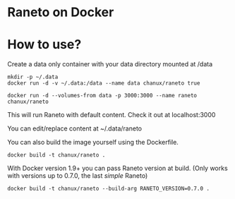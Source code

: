 Raneto on Docker
===

# How to use?

Create a data only container with your data directory mounted at /data

    mkdir -p ~/.data
    docker run -d -v ~/.data:/data --name data chanux/raneto true

    docker run -d --volumes-from data -p 3000:3000 --name raneto chanux/raneto

This will run Raneto with default content. Check it out at localhost:3000

You can edit/replace content at ~/.data/raneto

You can also build the image yourself using the Dockerfile.

    docker build -t chanux/raneto .

With Docker version 1.9+ you can pass Raneto version at build. (Only works with
versions up to 0.7.0, the last *simple* Raneto)

    docker build -t chanux/raneto --build-arg RANETO_VERSION=0.7.0 .

